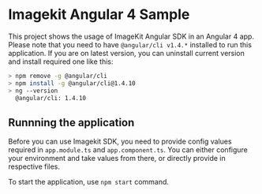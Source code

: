 # Imagekit Angular 4 Sample

This project shows the usage of ImageKit Angular SDK in an Angular 4 app. Please note that you need to have `@angular/cli v1.4.*` installed to run this application. If you are on latest version, you can uninstall current version and install required one like this: 


```sh
> npm remove -g @angular/cli
> npm install -g @angular/cli@1.4.10
> ng --version
  @angular/cli: 1.4.10
```

## Runnning the application

Before you can use Imagekit SDK, you need to provide config values required in `app.module.ts` and `app.component.ts`. You can either configure your environment and take values from there, or directly provide in respective files.

To start the application, use `npm start` command.

